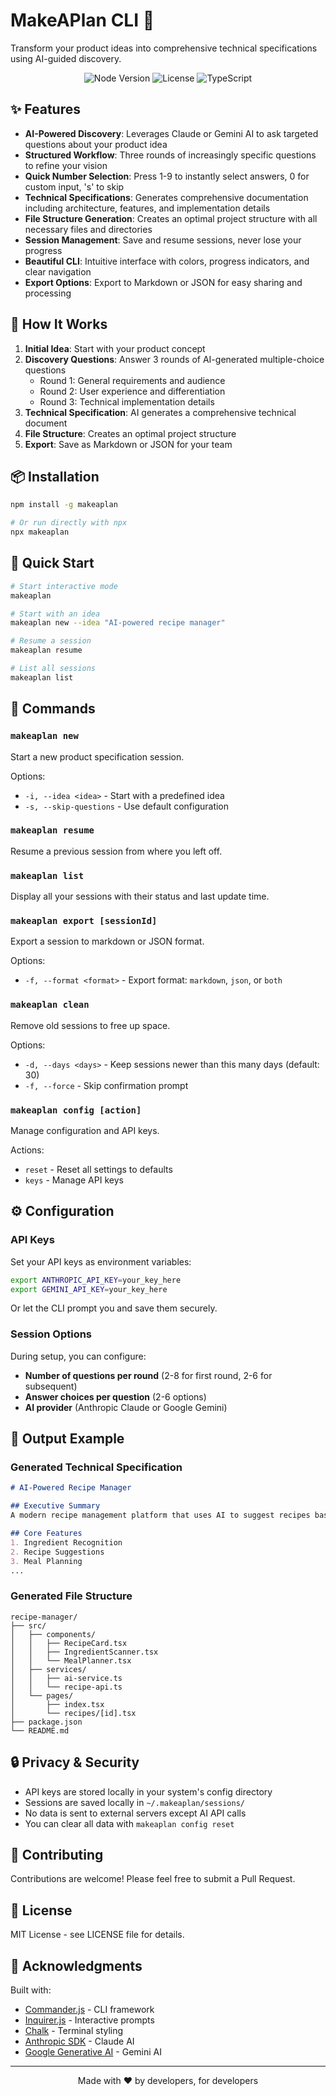 # MakeAPlan CLI 🚀

Transform your product ideas into comprehensive technical specifications using AI-guided discovery.

<p align="center">
  <img src="https://img.shields.io/badge/node-%3E%3D18.0.0-brightgreen" alt="Node Version">
  <img src="https://img.shields.io/badge/license-MIT-blue" alt="License">
  <img src="https://img.shields.io/badge/TypeScript-5.6-blue" alt="TypeScript">
</p>

## ✨ Features

- **AI-Powered Discovery**: Leverages Claude or Gemini AI to ask targeted questions about your product idea
- **Structured Workflow**: Three rounds of increasingly specific questions to refine your vision
- **Quick Number Selection**: Press 1-9 to instantly select answers, 0 for custom input, 's' to skip
- **Technical Specifications**: Generates comprehensive documentation including architecture, features, and implementation details
- **File Structure Generation**: Creates an optimal project structure with all necessary files and directories
- **Session Management**: Save and resume sessions, never lose your progress
- **Beautiful CLI**: Intuitive interface with colors, progress indicators, and clear navigation
- **Export Options**: Export to Markdown or JSON for easy sharing and processing

## 🎯 How It Works

1. **Initial Idea**: Start with your product concept
2. **Discovery Questions**: Answer 3 rounds of AI-generated multiple-choice questions
   - Round 1: General requirements and audience
   - Round 2: User experience and differentiation  
   - Round 3: Technical implementation details
3. **Technical Specification**: AI generates a comprehensive technical document
4. **File Structure**: Creates an optimal project structure
5. **Export**: Save as Markdown or JSON for your team

## 📦 Installation

```bash
npm install -g makeaplan

# Or run directly with npx
npx makeaplan
```

## 🚀 Quick Start

```bash
# Start interactive mode
makeaplan

# Start with an idea
makeaplan new --idea "AI-powered recipe manager"

# Resume a session
makeaplan resume

# List all sessions
makeaplan list
```

## 📖 Commands

### `makeaplan new`
Start a new product specification session.

Options:
- `-i, --idea <idea>` - Start with a predefined idea
- `-s, --skip-questions` - Use default configuration

### `makeaplan resume`
Resume a previous session from where you left off.

### `makeaplan list`
Display all your sessions with their status and last update time.

### `makeaplan export [sessionId]`
Export a session to markdown or JSON format.

Options:
- `-f, --format <format>` - Export format: `markdown`, `json`, or `both`

### `makeaplan clean`
Remove old sessions to free up space.

Options:
- `-d, --days <days>` - Keep sessions newer than this many days (default: 30)
- `-f, --force` - Skip confirmation prompt

### `makeaplan config [action]`
Manage configuration and API keys.

Actions:
- `reset` - Reset all settings to defaults
- `keys` - Manage API keys

## ⚙️ Configuration

### API Keys

Set your API keys as environment variables:

```bash
export ANTHROPIC_API_KEY=your_key_here
export GEMINI_API_KEY=your_key_here
```

Or let the CLI prompt you and save them securely.

### Session Options

During setup, you can configure:
- **Number of questions per round** (2-8 for first round, 2-6 for subsequent)
- **Answer choices per question** (2-6 options)
- **AI provider** (Anthropic Claude or Google Gemini)

## 📁 Output Example

### Generated Technical Specification
```markdown
# AI-Powered Recipe Manager

## Executive Summary
A modern recipe management platform that uses AI to suggest recipes based on available ingredients...

## Core Features
1. Ingredient Recognition
2. Recipe Suggestions
3. Meal Planning
...
```

### Generated File Structure
```
recipe-manager/
├── src/
│   ├── components/
│   │   ├── RecipeCard.tsx
│   │   ├── IngredientScanner.tsx
│   │   └── MealPlanner.tsx
│   ├── services/
│   │   ├── ai-service.ts
│   │   └── recipe-api.ts
│   └── pages/
│       ├── index.tsx
│       └── recipes/[id].tsx
├── package.json
└── README.md
```

## 🔒 Privacy & Security

- API keys are stored locally in your system's config directory
- Sessions are saved locally in `~/.makeaplan/sessions/`
- No data is sent to external servers except AI API calls
- You can clear all data with `makeaplan config reset`

## 🤝 Contributing

Contributions are welcome! Please feel free to submit a Pull Request.

## 📄 License

MIT License - see LICENSE file for details.

## 🙏 Acknowledgments

Built with:
- [Commander.js](https://github.com/tj/commander.js/) - CLI framework
- [Inquirer.js](https://github.com/SBoudrias/Inquirer.js/) - Interactive prompts
- [Chalk](https://github.com/chalk/chalk) - Terminal styling
- [Anthropic SDK](https://github.com/anthropics/anthropic-sdk-typescript) - Claude AI
- [Google Generative AI](https://github.com/google/generative-ai-js) - Gemini AI

---

<p align="center">Made with ❤️ by developers, for developers</p>